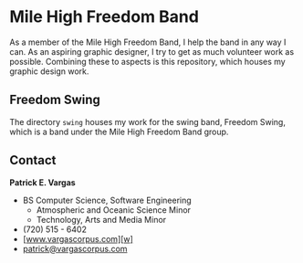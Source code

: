 Mile High Freedom Band
======================

As a member of the Mile High Freedom Band, I help the band in any way I can. As an aspiring graphic designer, I try to get as much volunteer work as possible. Combining these to aspects is this repository, which houses my graphic design work.

Freedom Swing
-------------

The directory `swing` houses my work for the swing band, Freedom Swing, which is a band under the Mile High Freedom Band group.

Contact
-------

**Patrick E. Vargas**

*  BS Computer Science, Software Engineering  
   *  Atmospheric and Oceanic Science Minor  
   *  Technology, Arts and Media Minor  
*  (720) 515 - 6402  
*  [www.vargascorpus.com][w]  
*  [patrick@vargascorpus.com][e]  

  [w]: http://www.vargascorpus.com/
  [e]: mailto:patrick@vargascorpus.com
